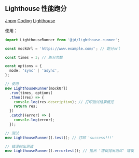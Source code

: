 ## Lighthouse 性能跑分

[Jnpm](http://npm.m.jd.com/package/@jd/lighthouse-runner)
[Coding](http://coding.jd.com/heyunhao1/lighthouse-runner/)
[Lighthouse](https://github.com/GoogleChrome/lighthouse)

使用：

```typescript
import LighthouseRunner from '@jd/lighthouse-runner';

const mockUrl = 'https://www.example.com/'; // 跑分url

const times = 3; // 跑分次数

const options = {
  mode: 'sync' | 'async',
};

// 使用
new LighthouseRunner(mockUrl)
  .run(times, options)
  .then((res) => {
    console.log(res.description); // 打印测试结果概览
    return res;
  })
  .catch((error) => {
    console.log(error);
  });

// 测试
new LighthouseRunner().test(); // 打印 'success!!!'

// 错误抛出测试
new LighthouseRunner().errortest(); // 抛出 '错误抛出测试' 错误
```

